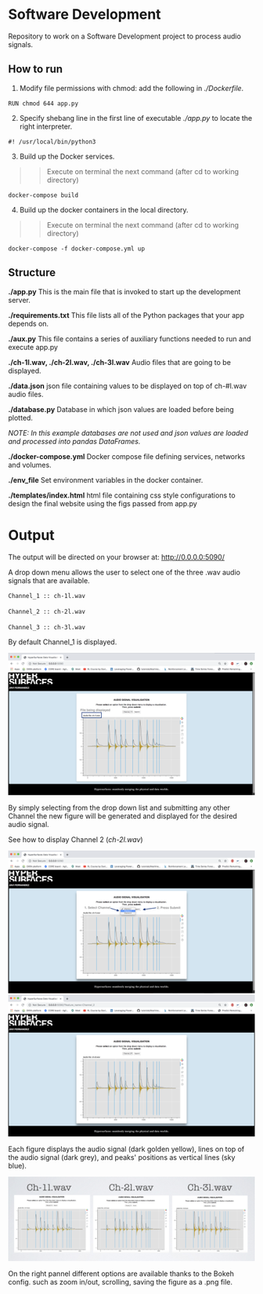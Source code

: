 # Software Development
Repository to work on a Software Development project to process audio signals.

## How to run

1. Modify file permissions with chmod: add the following in *./Dockerfile*.
```
RUN chmod 644 app.py
```
2. Specify shebang line in the first line of executable *./app.py* to locate the right interpreter.
```
#! /usr/local/bin/python3
```
3. Build up the Docker services. 
>> Execute on terminal the next command (after cd to working directory)
```
docker-compose build
```
4. Build up the docker containers in the local directory. 
>> Execute on terminal the next command (after cd to working directory)
```
docker-compose -f docker-compose.yml up 
```

## Structure

**./app.py**	This is the main file that is invoked to start up the development server. 

**./requirements.txt**	This file lists all of the Python packages that your app depends on. 

**./aux.py** This file contains a series of auxiliary functions needed to run and execute app.py

**./ch-1l.wav, ./ch-2l.wav, ./ch-3l.wav** Audio files that are going to be displayed.

**./data.json** json file containing values to be displayed on top of ch-#l.wav audio files.

**./database.py** Database in which json values are loaded before being plotted.

*NOTE: In this example databases are not used and json values are loaded and processed into pandas DataFrames.*

**./docker-compose.yml** Docker compose file defining services, networks and volumes.

**./env_file** Set environment variables in the docker container.

**./templates/index.html** html file containing css style configurations to design the final website using the figs passed from app.py



# Output
The output will be directed on your browser at: 
http://0.0.0.0:5090/

A drop down menu allows the user to select one of the three .wav audio signals that are available.
```
Channel_1 :: ch-1l.wav

Channel_2 :: ch-2l.wav

Channel_3 :: ch-3l.wav
```
By default Channel_1 is displayed. 

![channel_1 image](figs/example_channel_1.png)

By simply selecting from the drop down list and submitting any other Channel the new figure will be generated and displayed for the desired audio signal.

See how to display Channel 2 (*ch-2l.wav*)

![channel_2_selection_image](figs/example_channel_list.png)
![channel_2_image](figs/example_channel_2.png)


Each figure displays the audio signal (dark golden yellow), lines on top of the audio signal (dark grey), and peaks' positions as vertical lines (sky blue).

![all_channels_image](figs/audio_signals.png)

On the right pannel different options are available thanks to the Bokeh config. such as zoom in/out, scrolling, saving the figure as a .png file. 

